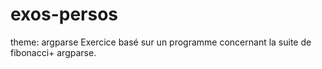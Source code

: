 # exos-persos
theme: argparse
Exercice basé sur un programme concernant la suite de fibonacci+ argparse.

